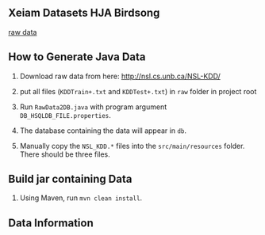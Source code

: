 ## Xeiam Datasets HJA Birdsong

[raw data](http://nsl.cs.unb.ca/NSL-KDD/)

## How to Generate Java Data

1. Download raw data from here: http://nsl.cs.unb.ca/NSL-KDD/

1. put all files (`KDDTrain+.txt` and `KDDTest+.txt`) in `raw` folder in project root

1. Run `RawData2DB.java` with program argument `DB_HSQLDB_FILE.properties`. 

1. The database containing the data will appear in `db`.

1. Manually copy the `NSL_KDD.*` files into the `src/main/resources` folder. There should be three files. 

## Build jar containing Data

1. Using Maven, run `mvn clean install`.

## Data Information
